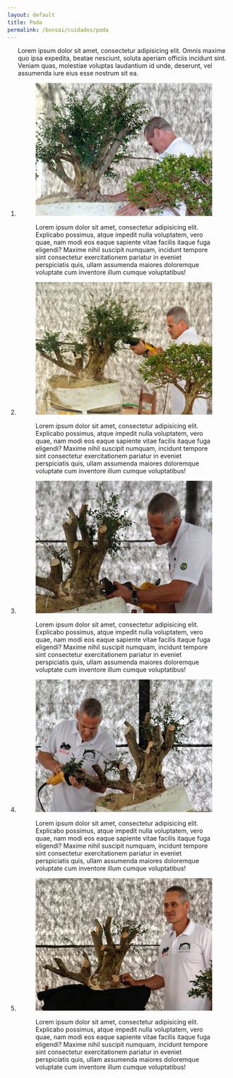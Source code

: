 ```yaml
---
layout: default
title: Poda
permalink: /bonsai/cuidados/poda
---
```



<main class="main">
<div class="container">
<ol class="portfolio">
<p>Lorem ipsum dolor sit amet, consectetur adipisicing elit. Omnis maxime quo ipsa expedita, beatae nesciunt, soluta aperiam officiis incidunt sint. Veniam quas, molestiae voluptas laudantium id unde, deserunt, vel assumenda iure eius esse nostrum sit ea.</p>
<li>
<figure>
<img class="foto-flex" src="../../assets/images/poda/poda-001.JPG" alt="Site da BMW">
<p>Lorem ipsum dolor sit amet, consectetur adipisicing elit. Explicabo possimus, atque impedit nulla voluptatem, vero quae, nam modi eos eaque sapiente vitae facilis itaque fuga eligendi? Maxime nihil suscipit numquam, incidunt tempore sint consectetur exercitationem pariatur in eveniet perspiciatis quis, ullam assumenda maiores doloremque voluptate cum inventore illum cumque voluptatibus!</p>
</figure>
</li>
<li>
<figure>
<img class="foto-flex" src="../../assets/images/poda/poda-002.JPG" alt="Site da BMW">
<p>Lorem ipsum dolor sit amet, consectetur adipisicing elit. Explicabo possimus, atque impedit nulla voluptatem, vero quae, nam modi eos eaque sapiente vitae facilis itaque fuga eligendi? Maxime nihil suscipit numquam, incidunt tempore sint consectetur exercitationem pariatur in eveniet perspiciatis quis, ullam assumenda maiores doloremque voluptate cum inventore illum cumque voluptatibus!</p>
</figure>
</li>
<li>
<figure>
<img class="foto-flex" src="../../assets/images/poda/poda-003.JPG" alt="Site da BMW">
<p>Lorem ipsum dolor sit amet, consectetur adipisicing elit. Explicabo possimus, atque impedit nulla voluptatem, vero quae, nam modi eos eaque sapiente vitae facilis itaque fuga eligendi? Maxime nihil suscipit numquam, incidunt tempore sint consectetur exercitationem pariatur in eveniet perspiciatis quis, ullam assumenda maiores doloremque voluptate cum inventore illum cumque voluptatibus!</p>
</figure>
</li>
<li>
<figure>
<img class="foto-flex" src="../../assets/images/poda/poda-004.JPG" alt="Site da BMW">
<p>Lorem ipsum dolor sit amet, consectetur adipisicing elit. Explicabo possimus, atque impedit nulla voluptatem, vero quae, nam modi eos eaque sapiente vitae facilis itaque fuga eligendi? Maxime nihil suscipit numquam, incidunt tempore sint consectetur exercitationem pariatur in eveniet perspiciatis quis, ullam assumenda maiores doloremque voluptate cum inventore illum cumque voluptatibus!</p>
</figure>
</li>
<li>
<figure>
<img class="foto-flex" src="../../assets/images/poda/poda-005.JPG" alt="Site da BMW">
<p>Lorem ipsum dolor sit amet, consectetur adipisicing elit. Explicabo possimus, atque impedit nulla voluptatem, vero quae, nam modi eos eaque sapiente vitae facilis itaque fuga eligendi? Maxime nihil suscipit numquam, incidunt tempore sint consectetur exercitationem pariatur in eveniet perspiciatis quis, ullam assumenda maiores doloremque voluptate cum inventore illum cumque voluptatibus!</p>
</figure>
</li>
</ol>
</div>
</main>
